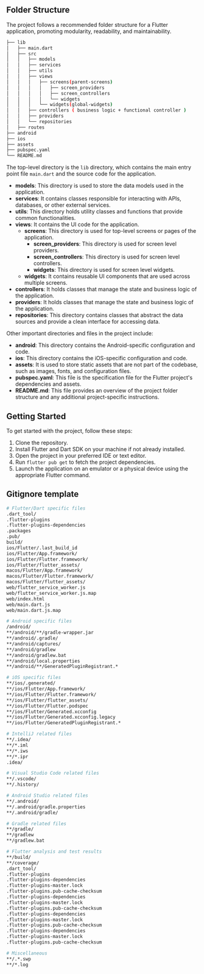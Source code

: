 ## Folder Structure

The project follows a recommended folder structure for a Flutter application, promoting modularity, readability, and maintainability.
```bash
├── lib
│   ├── main.dart
│   ├── src
│   │   ├── models
│   │   ├── services
│   │   ├── utils
│   │   ├── views
│   │   │   ├── screens(parent-screens)
│   │   │   │   ├── screen_providers
│   │   │   │   ├── screen_controllers
│   │   │   │   └── widgets
│   │   │   └── widgets(global-widgets)
│   │   ├── controllers ( business logic + functional controller )
│   │   ├── providers
│   │   └── repositories
│   ├── routes
├── android
├── ios
├── assets
├── pubspec.yaml
└── README.md
```
The top-level directory is the `lib` directory, which contains the main entry point file `main.dart` and the source code for the application.

- **models**: This directory is used to store the data models used in the application.
- **services**: It contains classes responsible for interacting with APIs, databases, or other external services.
- **utils**: This directory holds utility classes and functions that provide common functionalities.
- **views**: It contains the UI code for the application.
  - **screens**: This directory is used for top-level screens or pages of the application.
    - **screen_providers**: This directory is used for screen level providers.
    - **screen_controllers**: This directory is used for screen level controllers.
    - **widgets**: This directory is used for screen level widgets.
  - **widgets**: It contains reusable UI components that are used across multiple screens.
- **controllers**: It holds classes that manage the state and business logic of the application.
- **providers**: It holds classes that manage the state and business logic of the application.
- **repositories**: This directory contains classes that abstract the data sources and provide a clean interface for accessing data.
  
Other important directories and files in the project include:

- **android**: This directory contains the Android-specific configuration and code.
- **ios**: This directory contains the iOS-specific configuration and code.
- **assets**: It is used to store static assets that are not part of the codebase, such as images, fonts, and configuration files.
- **pubspec.yaml**: This file is the specification file for the Flutter project's dependencies and assets.
- **README.md**: This file provides an overview of the project folder structure and any additional project-specific instructions.

## Getting Started

To get started with the project, follow these steps:

1. Clone the repository.
2. Install Flutter and Dart SDK on your machine if not already installed.
3. Open the project in your preferred IDE or text editor.
4. Run `flutter pub get` to fetch the project dependencies.
5. Launch the application on an emulator or a physical device using the appropriate Flutter command.

## Gitignore template
```bash
# Flutter/Dart specific files
.dart_tool/
.flutter-plugins
.flutter-plugins-dependencies
.packages
.pub/
build/
ios/Flutter/.last_build_id
ios/Flutter/App.framework/
ios/Flutter/Flutter.framework/
ios/Flutter/flutter_assets/
macos/Flutter/App.framework/
macos/Flutter/Flutter.framework/
macos/Flutter/flutter_assets/
web/flutter_service_worker.js
web/flutter_service_worker.js.map
web/index.html
web/main.dart.js
web/main.dart.js.map

# Android specific files
/android/
**/android/**/gradle-wrapper.jar
**/android/.gradle/
**/android/captures/
**/android/gradlew
**/android/gradlew.bat
**/android/local.properties
**/android/**/GeneratedPluginRegistrant.*

# iOS specific files
**/ios/.generated/
**/ios/Flutter/App.framework/
**/ios/Flutter/Flutter.framework/
**/ios/Flutter/flutter_assets/
**/ios/Flutter/Flutter.podspec
**/ios/Flutter/Generated.xcconfig
**/ios/Flutter/Generated.xcconfig.legacy
**/ios/Flutter/GeneratedPluginRegistrant.*

# IntelliJ related files
**/.idea/
**/*.iml
**/*.iws
**/*.ipr
.idea/

# Visual Studio Code related files
**/.vscode/
**/.history/

# Android Studio related files
**/.android/
**/.android/gradle.properties
**/.android/gradle/

# Gradle related files
**/gradle/
**/gradlew
**/gradlew.bat

# Flutter analysis and test results
**/build/
**/coverage/
.dart_tool/
.flutter-plugins
.flutter-plugins-dependencies
.flutter-plugins-master.lock
.flutter-plugins.pub-cache-checksum
.flutter-plugins-dependencies
.flutter-plugins-master.lock
.flutter-plugins.pub-cache-checksum
.flutter-plugins-dependencies
.flutter-plugins-master.lock
.flutter-plugins.pub-cache-checksum
.flutter-plugins-dependencies
.flutter-plugins-master.lock
.flutter-plugins.pub-cache-checksum

# Miscellaneous
**/.*.swp
**/*.log
```
